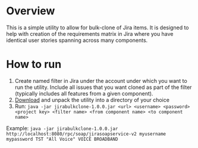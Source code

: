 # Overview #

This is a simple utility to allow for bulk-clone of Jira items. It is designed to help with creation of the requirements matrix in Jira where you have identical user stories spanning across many components.

# How to run #

  1. Create named filter in Jira under the account under which you want to run the utility. Include all issues that you want cloned as part of the filter (typically includes all features from a given component).
  1. [Download](http://code.google.com/p/jira-bulk-clone/downloads/detail?name=jira-bulk-clone-1.0.0.zip&can=2&q=) and unpack the utility into a directory of your choice
  1. Run: `java -jar jirabulkclone-1.0.0.jar <url> <username> <password> <project key> <filter name> <from component name> <to component name>`

Example: `java -jar jirabulkclone-1.0.0.jar http://localhost:8080/rpc/soap/jirasoapservice-v2 myusername mypassword TST "All Voice" VOICE BROADBAND`